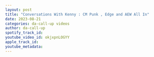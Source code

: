 ```yaml
---
layout: post
title: "Conversations With Kenny : CM Punk , Edge and AEW All In"
date: 2023-08-21
categories: da-call-up videos
author: da-call-up
spotify_track_id: 
youtube_video_id: okjxpnLOGYY
apple_track_id: 
youtube_metadata: 
---
```

